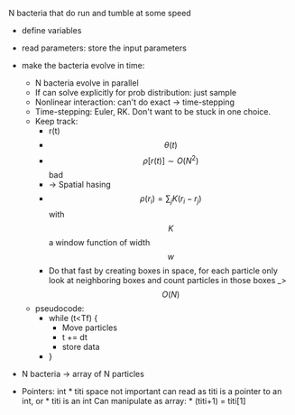 
N bacteria that do run and tumble at some speed 
- define variables
- read parameters: store the input parameters
- make the bacteria evolve in time:
	- N bacteria evolve in parallel
	- If can solve explicitly for prob distribution: just sample
	- Nonlinear interaction: can't do exact -> time-stepping
	- Time-stepping: Euler, RK. Don't want to be stuck in one choice.
	- Keep track:
		- r(t)
		- $$\theta(t)$$
		- $$\rho[r(t)] \sim O(N^2)$$ bad
		- -> Spatial hasing
		- $$\rho(r_i)=\sum_j K(r_i-r_j)$$ with $$K$$ a window function of width $$w$$
		- Do that fast by creating boxes in space, for each particle only look at neighboring boxes and count particles in those boxes _> $$O(N)$$
	- pseudocode:
		- while (t<Tf) {
			- Move particles
			- t += dt
			- store data
		- }
 - N bacteria -> array of N particles

- Pointers:
int * titi
space not important
can read as titi is a pointer to an int, or * titi is an int
Can manipulate as array: * (titi+1) = titi[1]
